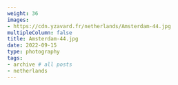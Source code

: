 ```yaml
---
weight: 36
images:
- https://cdn.yzavard.fr/netherlands/Amsterdam-44.jpg
multipleColumn: false
title: Amsterdam-44.jpg
date: 2022-09-15
type: photography
tags:
- archive # all posts
- netherlands
---
```

